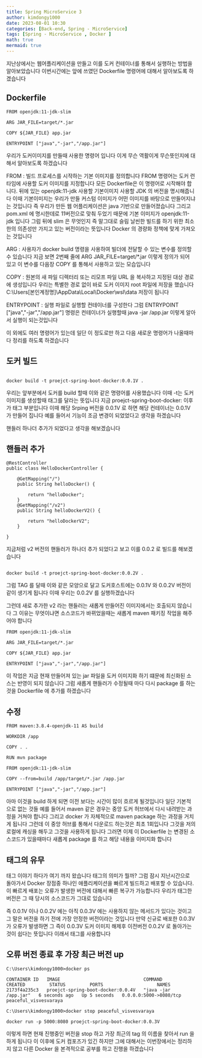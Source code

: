 ```yaml
---
title: Spring MicroService 3
author: kimdongy1000
date: 2023-08-01 10:30
categories: [Back-end, Spring - MicroService]
tags: [Spring - MicroService , Docker ]
math: true
mermaid: true
---
```


지난상에서는 웹어플리케이션을 만들고 이를 도커 컨테이너를 통해서 실행하는 방법을 알아보았습니다 이번시간에는 앞에 쓰였던 Dockerfile 명령어에 대해서 알아보도록 하겠습니다 

## Dockerfile

```
FROM openjdk:11-jdk-slim

ARG JAR_FILE=target/*.jar

COPY ${JAR_FILE} app.jar

ENTRYPOINT ["java","-jar","/app.jar"]

```

우리가 도커이미지를 만들때 사용한 명령어 입니다 이게 무슨 역활이게 무슨뜻인지에 대해서 알아보도록 하겠습니다 



FROM : 
	빌드 프로세스를 시작하는 기본 이미지를 정의합니다 FROM 명령어는 도커 런타임에 사용할 도커 이미지를 지정합니다 모든 Dockerfile은 이 명령어로 시작해야 합니다.
	뒤에 있는 openjdk:11-jdk 사용할 기본이미지 사용할 JDK 의 버전을 명시해줍니다 이때 기본이미지는 우리가 만들 커스텀 이미지가 어떤 이미지를 바탕으로 만들어지냐는 것입니다 
	즉 우리가 만든 웹 어플리케이션은 java 기반으로 만들어졌습니다 그리고 pom.xml 에 명시한데로 11버전으로 맞춰 두었기 때문에 기본 이미지가 openjdk:11-jdk 입니다 
	그럼 뒤에 slim 은 무엇인지 즉 말그대로 슬림 날씬한 빌드를 하기 위한 최소한의 의존성만 가지고 있는 버전이라는 뜻입니다 Docker 의 경량화 정책에 맞게 가져오는 것입니다 


ARG :
	사용자가 docker build 명령을 사용하여 빌더에 전달할 수 있는 변수를 정의할 수 있습니다 지금 보면 2번째 줄에 ARG JAR_FILE=target/*.jar 이렇게 정의가 되어 있고 
	이 변수를 다음장 COPY 를 통해서 사용하고 있는 모습입니다 

COPY : 
	원본의 새 파일 디렉터리 또는 리모프 파일 URL 을 복사하고 지정된 대상 경로에 생성입니다 우리는 특별한 경로 없이 바로 도커 이미지 root 파일에 저장을 했습니다 
	C:\Users\[본인계정명]\AppData\Local\Docker\wsl\data 저장이 됩니다 

ENTRYPOINT : 
	실행 파일로 실행할 컨테이너를 구성한다 그럼 ENTRYPOINT ["java","-jar","/app.jar"] 명령은 컨테이너가 실행할때 java -jar /app.jar 이렇게 알아서 실행이 되는것입니다 

이 외에도 여러 명령어가 있는데 일단 이 정도로만 하고 다음 새로운 명령어가 나올때마다 정리를 하도록 하겠습니다 

## 도커 빌드 
```

docker build -t proejct-spring-boot-docker:0.0.1V .

```

우리는 앞부분에서 도커를 build 할때 이와 같은 명령어를 사용했습니다 이때 -t는 도커 이미지를 생성할때 태그를 달라는 뜻입니다 지금 proejct-spring-boot-docker: 이후가 태그 부분입니다 이때 해당 Srping 버전을 0.0.1V 로 하면 해당 컨테이너는 0.0.1V 가 만들어 집니다 예를 들어서 기능이 조금 변경이 되었었다고 생각을 하겠습니다 

핸들러 하나더 추가가 되었다고 생각을 해보겠습니다 

## 핸들러 추가 
```
@RestController
public class HelloDockerController {
	
	@GetMapping("/")
	public String helloDocker() {
		
		return "helloDocker";
	}
	@GetMapping("/v2")
	public String helloDockerV2() {

		return "helloDockerV2";
	}

}

```
지금처럼 v2 버전의 핸들러가 하나더 추가 되었다고 보고 이를 0.0.2 로 빌드를 해보겠습니다 

```

docker build -t proejct-spring-boot-docker:0.0.2V .

```
그럼 TAG 를 달때 이와 같은 모양으로 달고 도커호스트에는 0.0.1V 와 0.0.2V 버전이 같이 생기게 됩니다 이때 우리는 0.0.2V 를 실행하겠습니다 

그런데 새로 추가한 v2 라는 핸들러는 새롭게 만들어진 이미지에서는 호출되지 않습니다 그 이유는 무엇이냐면 소스코드가 바뀌었을때는 새롭게 maven 패키징 작업을 해주어야 합니다 


```
FROM openjdk:11-jdk-slim

ARG JAR_FILE=target/*.jar

COPY ${JAR_FILE} app.jar

ENTRYPOINT ["java","-jar","/app.jar"]

```
이 작업은 지금 현재 만들어져 있는 jar 파일을 도커 이미지화 하기 떄문에 최신화된 소스는 반영이 되지 않습니다 그럼 새롭게 핸들러가 수정될때 마다 다시 package 를 하는 것을 Dockerfile 에 추가를 하겠습니다 

## 수정 

```
FROM maven:3.8.4-openjdk-11 AS build

WORKDIR /app

COPY . .

RUN mvn package

FROM openjdk:11-jdk-slim

COPY --from=build /app/target/*.jar /app.jar

ENTRYPOINT ["java","-jar","/app.jar"]

```

아마 이것을 build 하게 되면 이전 보다는 시간이 많이 흐르게 될것입니다 일단 기본적으로 없는 것들 예를 들어서 maven 같은 경우는 중앙 도커 허브에서 다시 내려받는 과정을 거쳐야 합니다 그리고 docker 가 자체적으로 maven package 하는 과정을 거치게 됩니다 그런데 이 중앙 허브를 통해서 다운로드 하는것은 최초 1회입니다 그것을 저의 로컬에 캐싱을 해두고 그것을 사용하게 됩니다 그러면 이제 이 Dockerfile 는 변경된 소스코드가 있을때마다 새롭게 package 를 하고 해당 내용을 이미지화 합니다 

## 태그의 유무 
태그 이야기 하다가 여기 까지 왔습니다 태그의 의미가 뭘까? 그럼 잠시 지난시간으로 돌아가서 Docker 장점중 하나인 애플리케이션을 빠르게 빌드하고 배포할 수 있습니다.
이 빠르게 배포는 오류가 발생한 버전에 대해서 빠른 복구가 가능합니다 우리가 태그한 버전은 그 때 당시의 소스코드가 그대로 있습니다 

즉 0.0.1V 이나 0.0.2V 에는 아직 0.0.3V 에는 사용하지 않는 메서드가 있다는 것이고 그 말은 버전을 하기 전에 가장 안정한 버전이라는 것입니다 만약 신규로 배포한 0.0.3V 가 오류가 발생하면 그 즉이 0.0.3V 도커 이미지 해제후 이전버전 0.0.2V 로 돌아가는것이 쉽다는 뜻입니다 이래서 태그를 사용합니다

## 오류 버전 종료 후 가장 최근 버전 up 
```
C:\Users\kimdongy1000>docker ps

CONTAINER ID   IMAGE                               COMMAND                CREATED         STATUS         PORTS                    NAMES
2173f4a235c3   proejct-spring-boot-docker:0.0.4V   "java -jar /app.jar"   6 seconds ago   Up 5 seconds   0.0.0.0:5000->8080/tcp   peaceful_visvesvaraya

C:\Users\kimdongy1000>docker stop peaceful_visvesvaraya

docker run -p 5000:8080 proejct-spring-boot-docker:0.0.3V

```

이렇게 하면 현재 진행중인 버전을 stop 하고 가장 최근의 tag 의 이름을 찾아서 run 을 하게 됩니다 이 이후에 도커 컴포즈가 있긴 하지만 그에 대해서는 
이번장에서는 정리하지 않고 다른 Docker 을 본격적으로 공부를 하고 진행을 하겠습니다 










